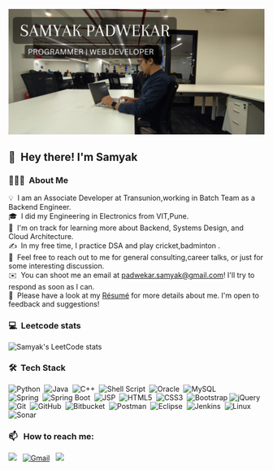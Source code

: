 ![SAMYAK PADWEKAR](https://raw.githubusercontent.com/samyakpadwekar/samyakpadwekar/master/SAMYAK%20PADWEKAR.png)

## 👋 &nbsp;Hey there! I'm Samyak

### 👨🏻‍💻 &nbsp;About Me

💡 &nbsp;I am an Associate Developer at Transunion,working in Batch Team as a Backend Engineer.\
🎓 &nbsp;I did my Engineering in Electronics from VIT,Pune.\
🌱 &nbsp;I'm on track for learning more about Backend, Systems Design, and Cloud Architecture.\
✍️ &nbsp;In my free time, I practice DSA and play cricket,badminton .\
💬 &nbsp;Feel free to reach out to me for general consulting,career talks, or just for some interesting discussion.\
✉️ &nbsp;You can shoot me an email at padwekar.samyak@gmail.com! I'll try to respond as soon as I can.\
📄 &nbsp;Please have a look at my [Résumé](https://drive.google.com/file/d/1nil7EPweMZKlSjSBFsFFVWo2XUzUBtoG/view?usp=share_link) for more details about me. I'm open to feedback and suggestions!

### 💻 &nbsp;Leetcode stats

![Samyak's LeetCode stats](https://leetcode-stats-six.vercel.app/?username=samyakp23)

### 🛠 &nbsp;Tech Stack

![Python](https://img.shields.io/badge/python-3670A0?style=flat&logo=python&logoColor=ffdd54)&nbsp;
![Java](https://img.shields.io/badge/-Java-05122A?style=flat&logo=java&logoColor=white)&nbsp;
![C++](https://img.shields.io/badge/c++-%2300599C.svg?style=flat&logo=c%2B%2B&logoColor=white)&nbsp;
![Shell Script](https://img.shields.io/badge/Shell_Script-121011?style=flat&logo=gnu-bash&logoColor=white)&nbsp;
![Oracle](https://img.shields.io/badge/Oracle-F80000?style=flat&logo=oracle&logoColor=black)&nbsp;
![MySQL](https://img.shields.io/badge/MySQL-3670A0?style=flat&logo=mysql&logoColor=white)&nbsp;\
![Spring](https://img.shields.io/badge/spring-%236DB33F.svg?style=flat&logo=spring&logoColor=white)&nbsp;
![Spring Boot](https://img.shields.io/badge/Spring%20Boot-6DB33F.svg?style=flat&logo=Spring-Boot&logoColor=white)&nbsp;
![JSP](https://img.shields.io/badge/-JSP-05122A?style=flat&logo=java&logoColor=white)&nbsp;
![HTML5](https://img.shields.io/badge/html5-%23E34F26.svg?style=flat&logo=html5&logoColor=white)&nbsp;
![CSS3](https://img.shields.io/badge/css3-%231572B6.svg?style=flat&logo=css3&logoColor=white)&nbsp;
![Bootstrap](https://img.shields.io/badge/bootstrap-%23563D7C.svg?style=flat&logo=bootstrap&logoColor=white)
![jQuery](https://img.shields.io/badge/jquery-%230769AD.svg?style=flat&logo=jquery&logoColor=white)&nbsp;\
![Git](https://img.shields.io/badge/git-%23F05033.svg?style=flat&logo=git&logoColor=white)&nbsp;
![GitHub](https://img.shields.io/badge/github-%23121011.svg?style=flat&logo=github&logoColor=white)&nbsp;
![Bitbucket](https://img.shields.io/badge/bitbucket-%230047B3.svg?style=flat&logo=bitbucket&logoColor=white)&nbsp;
![Postman](https://img.shields.io/badge/Postman-FF6C37?style=flat&logo=postman&logoColor=white)&nbsp;
![Eclipse](https://img.shields.io/badge/Eclipse-FE7A16.svg?style=flat&logo=Eclipse&logoColor=white)&nbsp;
![Jenkins](https://img.shields.io/badge/jenkins-%232C5263.svg?style=flat&logo=jenkins&logoColor=white)&nbsp;
![Linux](https://img.shields.io/badge/Linux-FCC624?style=flat&logo=linux&logoColor=black)&nbsp;
![Sonar](https://img.shields.io/badge/Sonar-FD3456.svg?style=flat&logo=Sonar&logoColor=white)&nbsp;

### 📫 &nbsp; How to reach me:

<a href="https://www.linkedin.com/in/samyak-padwekar-700bb515b/"><img src="https://img.shields.io/badge/-Samyak%20Padwekar-0077B5?style=flat&logo=Linkedin&logoColor=white"/></a> &nbsp;
<a href="mailto:padwekar.samyak@gmail.com"><img alt="Gmail" src="https://img.shields.io/badge/padwekar.samyak@gmail.com-D14836?style=flat&logo=gmail&logoColor=white" /></a> &nbsp;
<a href="https://www.instagram.com/23_s.a.m/"><img src="https://img.shields.io/badge/-@23_s.a.m-E4405F?style=flat&logo=Instagram&logoColor=white"/></a> &nbsp;


